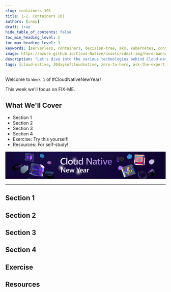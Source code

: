 ```yaml
---
slug: containers-101
title: 1-2. Containers 101
authors: [cnny]
draft: true
hide_table_of_contents: false
toc_min_heading_level: 2
toc_max_heading_level: 3
keywords: [serverless, containers, decision-tree, aks, kubernetes, container-apps]
image: https://azure.github.io/Cloud-Native/assets/ideal-img/hero-banner.e0a8d29.1030.png
description: "Let's dive into the various technologies behind Cloud-native development, starting with Cotnainers, Container Images and Container Registry" 
tags: [cloud-native, 30daysofcloudnative, zero-to-hero, ask-the-expert, azure-kubernetes-service]
---
```


<head>
  <meta name="twitter:url" 
    content="https://azure.github.io/Cloud-Native/cnny-2023/containers-101" />
  <meta name="twitter:title" 
    content="Container 101" />
  <meta name="twitter:description" 
    content="Explore serverless container options for development - including managed options like AKS and ACA" />
  <meta name="twitter:image" 
    content="https://azure.github.io/Cloud-Native/assets/ideal-img/hero-banner.e0a8d29.1030.png" />
  <meta name="twitter:card" content="summary_large_image" />
  <meta name="twitter:creator" 
    content="@nitya" />
  <meta name="twitter:site" content="@nitya" /> 
  <link rel="canonical" 
    href="https://azure.github.io/Cloud-Native/cnny-2023/containers-101" />
</head>

Welcome to `Week 1` of #CloudNativeNewYear!

This week we'll focus on FIX-ME.


## What We'll Cover
 * Section 1
 * Section 2
 * Section 3
 * Section 4
 * Exercise: Try this yourself!
 * Resources: For self-study!

![](./../../static/img/cnny23/hero-banner.png)

---


## Section 1

## Section 2

## Section 3

## Section 4

## Exercise

## Resources